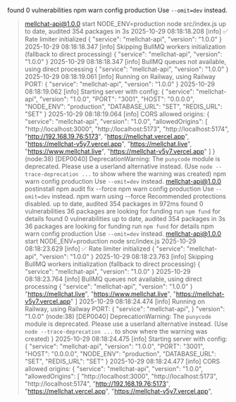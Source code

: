 found 0 vulnerabilities
npm warn config production Use `--omit=dev` instead.
> mellchat-api@1.0.0 start
> NODE_ENV=production node src/index.js
up to date, audited 354 packages in 3s
2025-10-29 08:18:18.208 [info] ✅ Rate limiter initialized {
  "service": "mellchat-api",
  "version": "1.0.0"
}
2025-10-29 08:18:18.347 [info] Skipping BullMQ workers initialization (fallback to direct processing) {
  "service": "mellchat-api",
  "version": "1.0.0"
}
2025-10-29 08:18:18.347 [info] BullMQ queues not available, using direct processing {
  "service": "mellchat-api",
  "version": "1.0.0"
}
2025-10-29 08:18:19.061 [info] Running on Railway, using Railway PORT: {
  "service": "mellchat-api",
  "version": "1.0.0"
}
2025-10-29 08:18:19.062 [info] Starting server with config: {
  "service": "mellchat-api",
  "version": "1.0.0",
  "PORT": "3001",
  "HOST": "0.0.0.0",
  "NODE_ENV": "production",
  "DATABASE_URL": "SET",
  "REDIS_URL": "SET"
}
2025-10-29 08:18:19.064 [info] CORS allowed origins: {
  "service": "mellchat-api",
  "version": "1.0.0",
  "allowedOrigins": [
    "http://localhost:3000",
    "http://localhost:5173",
    "http://localhost:5174",
    "http://192.168.19.76:5173",
    "https://mellchat.vercel.app",
    "https://mellchat-v5y7.vercel.app",
    "https://mellchat.live",
    "https://www.mellchat.live",
    "https://mellchat-v5y7.vercel.app"
  ]
}
(node:38) [DEP0040] DeprecationWarning: The `punycode` module is deprecated. Please use a userland alternative instead.
(Use `node --trace-deprecation ...` to show where the warning was created)
npm warn config production Use `--omit=dev` instead.
> mellchat-api@1.0.0 postinstall
> npm audit fix --force
npm warn config production Use `--omit=dev` instead.
npm warn using --force Recommended protections disabled.
up to date, audited 354 packages in 972ms
found 0 vulnerabilities
36 packages are looking for funding
  run `npm fund` for details
found 0 vulnerabilities
up to date, audited 354 packages in 3s
36 packages are looking for funding
  run `npm fund` for details
npm warn config production Use `--omit=dev` instead.
> mellchat-api@1.0.0 start
> NODE_ENV=production node src/index.js
2025-10-29 08:18:23.629 [info] ✅ Rate limiter initialized {
  "service": "mellchat-api",
  "version": "1.0.0"
}
2025-10-29 08:18:23.763 [info] Skipping BullMQ workers initialization (fallback to direct processing) {
  "service": "mellchat-api",
  "version": "1.0.0"
}
2025-10-29 08:18:23.764 [info] BullMQ queues not available, using direct processing {
  "service": "mellchat-api",
  "version": "1.0.0"
}
    "https://mellchat.live",
    "https://www.mellchat.live",
    "https://mellchat-v5y7.vercel.app"
  ]
2025-10-29 08:18:24.474 [info] Running on Railway, using Railway PORT: {
  "service": "mellchat-api",
}
  "version": "1.0.0"
(node:38) [DEP0040] DeprecationWarning: The `punycode` module is deprecated. Please use a userland alternative instead.
(Use `node --trace-deprecation ...` to show where the warning was created)
}
2025-10-29 08:18:24.475 [info] Starting server with config: {
  "service": "mellchat-api",
  "version": "1.0.0",
  "PORT": "3001",
  "HOST": "0.0.0.0",
  "NODE_ENV": "production",
  "DATABASE_URL": "SET",
  "REDIS_URL": "SET"
}
2025-10-29 08:18:24.477 [info] CORS allowed origins: {
  "service": "mellchat-api",
  "version": "1.0.0",
  "allowedOrigins": [
    "http://localhost:3000",
    "http://localhost:5173",
    "http://localhost:5174",
    "http://192.168.19.76:5173",
    "https://mellchat.vercel.app",
    "https://mellchat-v5y7.vercel.app",

